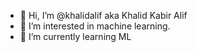- 👋 Hi, I’m @khalidalif aka Khalid Kabir Alif
- 👀 I’m interested in machine learning.
- 🌱 I’m currently learning ML

